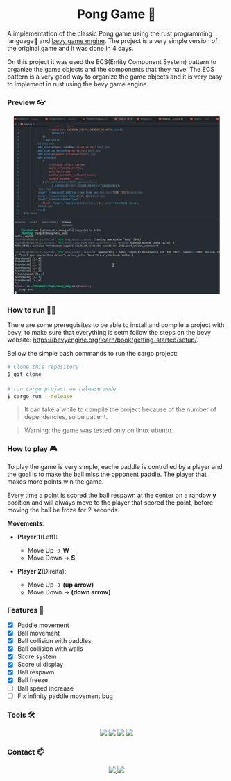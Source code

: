 <h1 align="center"> 
Pong Game 🎾
</h1>

<p>
A implementation of the classic Pong game using the rust programming language🦀 and <a href="https://bevyengine.org/">bevy game engine</a>. The project is a very simple version of the original game and it was done in 4 days.

On this project it was used the ECS(Entity Component System) pattern to organize the game objects and the components that they have. The ECS pattern is a very good way to organize the game objects and it is very easy to implement in rust using the bevy game engine.

</p>

### Preview 👓

<p align="center">

<img src="assets/images/pong-game-preview.gif" width="475px" />

</p>

### How to run 🏃‍♂️

There are some prerequisites to be able to install and compile a project with bevy, to make sure that everything is setm follow the steps on the bevy website: https://bevyengine.org/learn/book/getting-started/setup/.

Bellow the simple bash commands to run the cargo project:

```bash
# Clone this repository
$ git clone

# run cargo project on release mode
$ cargo run --release
```

> It can take a while to compile the project because of the number of dependencies, so be patient.

> Warning: the game was tested only on linux ubuntu.

### How to play 🎮

To play the game is very simple, eache paddle is controlled by a player and the goal is to make the ball miss the opponent paddle. The player that makes more points win the game.

Every time a point is scored the ball respawn at the center on a randow **y** position and will always move to the player that scored the point, before moving the ball be froze for 2 seconds.

**Movements**:

-   **Player 1**(Left):

    -   Move Up → **W**
    -   Move Down → **S**

-   **Player 2**(Direita):
    -   Move Up → **(up arrow)**
    -   Move Down → **(down arrow)**

### Features 🚀

-   [x] Paddle movement
-   [x] Ball movement
-   [x] Ball collision with paddles
-   [x] Ball collision with walls
-   [x] Score system
-   [x] Score ui display
-   [x] Ball respawn
-   [x] Ball freeze
-   [ ] Ball speed increase
-   [ ] Fix infinity paddle movement bug

### Tools 🛠

<p align="center">
    <img src="https://img.shields.io/badge/rust-%23000000.svg?style=for-the-badge&logo=rust&logoColor=white)">
    <img src="https://img.shields.io/badge/Git-E34F26?style=for-the-badge&logo=git&logoColor=white" />
    <img src="https://img.shields.io/badge/bevy-%23000000.svg?style=for-the-badge&logoColor=white)">
    <img src="https://img.shields.io/badge/Visual Studio Code-007ACC?style=for-the-badge&logo=visual-studio-code&logoColor=white" />
</p>

### Contact 📫

<p align="center">
<a href="https://www.linkedin.com/in/luis-felipe-vanin-martins-5a5b38215">
<img src="https://img.shields.io/badge/-LinkedIn-black.svg?style=for-the-badge&logo=linkedin&colorB=blue">
</a>
<a href="mailto:luisfvanin2@gmail.com">
<img src="https://img.shields.io/badge/Gmail:%20luisfvanin2@gmail.com-D14836?style=for-the-badge&logo=gmail&logoColor=white">
</a>
</p>
